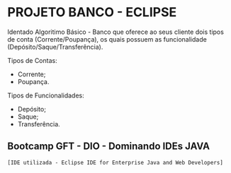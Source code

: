 # PROJETO BANCO - ECLIPSE

Identado Algoritimo Básico - Banco que oferece ao seus cliente dois tipos de conta (Corrente/Poupança), os quais possuem as funcionalidade (Depósito/Saque/Transferência).

Tipos de Contas:
- Corrente;
- Poupança.

Tipos de Funcionalidades:
- Depósito;
- Saque;
- Transferência.

## Bootcamp GFT - DIO - Dominando IDEs JAVA

    [IDE utilizada - Eclipse IDE for Enterprise Java and Web Developers]

